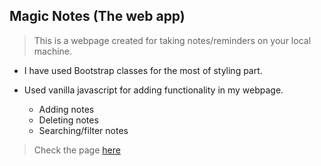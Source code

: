 ## Magic Notes (The web app)

> This is a webpage created for taking notes/reminders on your local machine.

- I have used Bootstrap classes for the most of styling part.

* Used vanilla javascript for adding functionality in my webpage.

  - Adding notes
  - Deleting notes
  - Searching/filter notes

> Check the page [here](https://satyajit06.github.io/notesApp-js/)
